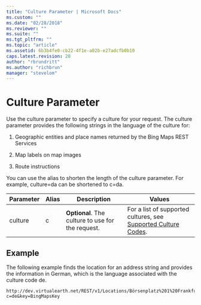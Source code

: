 ```yaml
---
title: "Culture Parameter | Microsoft Docs"
ms.custom: ""
ms.date: "02/28/2018"
ms.reviewer: ""
ms.suite: ""
ms.tgt_pltfrm: ""
ms.topic: "article"
ms.assetid: 6b3b4fe0-cb22-4f1e-a02b-e27adcfb0b10
caps.latest.revision: 28
author: "rbrundritt"
ms.author: "richbrun"
manager: "stevelom"
---
```

# Culture Parameter
Use the culture parameter to specify a culture for your request. The culture parameter provides the following strings in the language of the culture for:  
  
1.  Geographic entities and place names returned by the Bing Maps REST Services  
  
2.  Map labels on map images  
  
3.  Route instructions  
  
 You can use the alias to shorten the length of the culture parameter. For example, culture=da can be shortened to c=da.  
  
|Parameter|Alias|Description|Values|  
|---------------|-----------|-----------------|------------|  
|culture|c|**Optional**. The culture to use for the request.|For a list of supported cultures, see [Supported Culture Codes](../rest-services/supported-culture-codes.md).|  
  
## Example  
 The following example finds the location for an address string and provides the information in German, which is the language associated with the culture code de.  
  
```  
http://dev.virtualearth.net/REST/v1/Locations/Börsenplatz%201%20Frankfurt%20am%20Main%20Hessen%2060313?c=de&key=BingMapsKey  
```